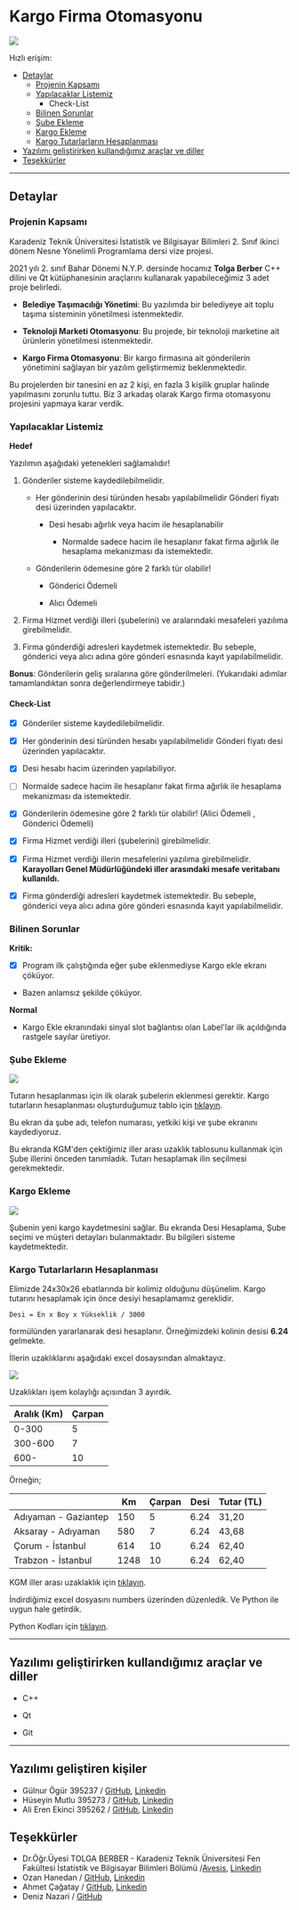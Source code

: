 # Kargo Firma Otomasyonu

![](doc/doc-images/img-0001-girisekrani.png)

Hızlı erişim:
- [Detaylar](#Detaylar)
    - [Projenin Kapsamı](#Projenin-Kapsamı)
    - [Yapılacaklar Listemiz](#Yapılacaklar-Listemiz)
        - Check-List
    - [Bilinen Sorunlar](#Bilinen-Sorunlar)
    - [Şube Ekleme](#Şube-Ekleme)
    - [Kargo Ekleme](#Kargo-Ekleme)
    - [Kargo Tutarlarların Hesaplanması](#Kargo-Tutarlarların-Hesaplanması)
- [Yazılımı geliştirirken kullandığımız araçlar ve diller](#Yazılımı-geliştirirken-kullandığımız-araçlar-ve-diller)
- [Teşekkürler](#Teşekkürler)

---

## Detaylar

### Projenin Kapsamı
Karadeniz Teknik Üniversitesi İstatistik ve Bilgisayar Bilimleri 2. Sınıf ikinci dönem Nesne Yönelimli Programlama dersi vize projesi.

2021 yılı 2. sınıf Bahar Dönemi N.Y.P. dersinde hocamız **Tolga Berber** C++ dilini ve Qt kütüphanesinin araçlarını kullanarak yapabileceğimiz 3 adet proje belirledi.

- **Belediye Taşımacılığı Yönetimi**: Bu yazılımda bir belediyeye ait toplu taşıma sisteminin yönetilmesi istenmektedir.

- **Teknoloji Marketi Otomasyonu**: Bu projede, bir teknoloji marketine ait ürünlerin yönetilmesi istenmektedir.

- **Kargo Firma Otomasyonu**: Bir kargo firmasına ait gönderilerin yönetimini sağlayan bir yazılım
geliştirmemiz beklenmektedir.

Bu projelerden bir tanesini en az 2 kişi, en fazla 3 kişilik gruplar halinde yapılmasını zorunlu tuttu. Biz 3 arkadaş olarak Kargo firma otomasyonu projesini yapmaya karar verdik.

### Yapılacaklar Listemiz

**Hedef**

Yazılımın aşağıdaki yetenekleri sağlamalıdır!

1. Gönderiler sisteme kaydedilebilmelidir.

    - Her gönderinin desi türünden hesabı yapılabilmelidir Gönderi fiyatı desi üzerinden yapılacaktır.

        - Desi hesabı ağırlık veya hacim ile hesaplanabilir

            - Normalde sadece hacim ile hesaplanır fakat firma ağırlık ile hesaplama mekanizması da istemektedir.

    - Gönderilerin ödemesine göre 2 farklı tür olabilir!

        - Gönderici Ödemeli

        - Alıcı Ödemeli

2. Firma Hizmet verdiği illeri (şubelerini) ve aralarındaki mesafeleri yazılıma girebilmelidir.

3. Firma gönderdiği adresleri kaydetmek istemektedir. Bu sebeple, gönderici veya alıcı adına göre gönderi esnasında kayıt yapılabilmelidir.

**Bonus**: Gönderilerin geliş sıralarına göre gönderilmeleri. (Yukarıdaki adımlar tamamlandıktan sonra değerlendirmeye
tabidir.)

#### Check-List

- [x] Gönderiler sisteme kaydedilebilmelidir.

- [x] Her gönderinin desi türünden hesabı yapılabilmelidir Gönderi fiyatı desi üzerinden yapılacaktır.

- [x] Desi hesabı hacim üzerinden yapılabiliyor.

- [ ] Normalde sadece hacim ile hesaplanır fakat firma ağırlık ile hesaplama mekanizması da istemektedir.

- [x] Gönderilerin ödemesine göre 2 farklı tür olabilir! (Alici Ödemeli , Gönderici Ödemeli)

- [x] Firma Hizmet verdiği illeri (şubelerini) girebilmelidir.

- [x] Firma Hizmet verdiği illerin mesafelerini yazılıma girebilmelidir. **Karayolları Genel Müdürlüğündeki iller arasındaki mesafe veritabanı kullanıldı.** 

- [x] Firma gönderdiği adresleri kaydetmek istemektedir. Bu sebeple, gönderici veya alıcı adına göre gönderi esnasında kayıt yapılabilmelidir.

### Bilinen Sorunlar

**Kritik:**
- [x] Program ilk çalıştığında eğer şube eklenmediyse Kargo ekle ekranı çöküyor. 
- Bazen anlamsız şekilde çöküyor.

**Normal**
- Kargo Ekle ekranındaki sinyal slot bağlantısı olan Label'lar ilk açıldığında rastgele sayılar üretiyor. 

### Şube Ekleme

![](doc/doc-images/img-0002-subeekleekrani.png)

Tutarın hesaplanması için ilk olarak şubelerin eklenmesi gerektir. Kargo tutarların hesaplanması oluşturduğumuz tablo için [tıklayın](#Kargo-Tutarlarların-Hesaplanması).

Bu ekran da şube adı, telefon numarası, yetkiki kişi ve şube ekranını kaydediyoruz. 

Bu ekranda KGM'den çektiğimiz iller arası uzaklık tablosunu kullanmak için Şube illerini önceden tanımladık. Tutarı hesaplamak ilin seçilmesi gerekmektedir.


### Kargo Ekleme

![](doc/doc-images/img-0003-kargoekleekrani.png)

Şubenin yeni kargo kaydetmesini sağlar. Bu ekranda Desi Hesaplama, Şube seçimi ve müşteri detayları bulanmaktadır. Bu bilgileri sisteme kaydetmektedir.




### Kargo Tutarlarların Hesaplanması

Elimizde 24x30x26 ebatlarında bir kolimiz olduğunu düşünelim. Kargo tutarını hesaplamak için önce desiyi hesaplamamız gereklidir. 

`Desi = En x Boy x Yükseklik / 3000`

formülünden  yararlanarak desi hesaplanır. Örneğimizdeki kolinin desisi **6.24** gelmekte. 

İllerin uzaklıklarını aşağıdaki excel dosaysından almaktayız.

![](doc/doc-images/img-0004-tutar.png)

Uzaklıkları işem kolaylığı açısından 3 ayırdık.

| Aralık (Km) | Çarpan |
|-------------|--------|
|   0-300     |    5   |
| 300-600     |    7   |
| 600-        |    10  |

Örneğin;

|                     | Km   | Çarpan | Desi | Tutar (TL) |
|---------------------|------|--------|------|--------|
|Adıyaman - Gaziantep | 150  |    5   | 6.24 |  31,20 |
|Aksaray - Adıyaman   | 580  |    7   | 6.24 |  43,68 |
|Çorum - İstanbul     | 614  |    10  | 6.24 |  62,40 |
|Trabzon - İstanbul   | 1248 |    10  | 6.24 |  62,40 |


KGM iller arası uzaklaklık için [tıklayın](https://www.kgm.gov.tr/Sayfalar/KGM/SiteTr/Root/Uzakliklar.aspx).

İndirdiğimiz excel dosyasını numbers üzerinden düzenledik. Ve Python ile uygun hale getirdik. 

Python Kodları için [tıklayın](doc/doc-ipynb).

---


## Yazılımı geliştirirken kullandığımız araçlar ve diller

- C++

- Qt

- Git

---
  
## Yazılımı geliştiren kişiler

- Gülnur Ögür 395237 / [GitHub](https://github.com/gulnurogur "Gülnur Ögür Github Profili"), [Linkedin](https://www.linkedin.com/in/gülnur-ögür/)
- Hüseyin Mutlu 395273 / [GitHub](https://github.com/huseyin5 "Hüseyin Mutlu Github Profili"), [Linkedin](https://www.linkedin.com/in/huseyin-mutlu-a23a88164/)
- Ali Eren Ekinci 395262 / [GitHub](https://github.com/alierenekinci "Ali Eren Ekinci Github Profili"), [Linkedin](https://www.linkedin.com/in/alierenekinci/)


## Teşekkürler
- Dr.Öğr.Üyesi TOLGA BERBER - Karadeniz Teknik Üniversitesi Fen Fakültesi İstatistik ve Bilgisayar Bilimleri Bölümü /[Avesis](https://avesis.ktu.edu.tr/tberber), [Linkedin](https://www.linkedin.com/in/tolga-berber-606b2218/)
- Ozan Hanedan / [GitHub](https://github.com/ohanedan), [Linkedin](https://www.linkedin.com/in/ozanhanedan/)
- Ahmet Çağatay / [GitHub](https://github.com/ahmetcagatay), [Linkedin](https://www.linkedin.com/in/ahmet-çağatay-61b2281aa/)
- Deniz Nazari / [GitHub](https://github.com/DenizNazari)